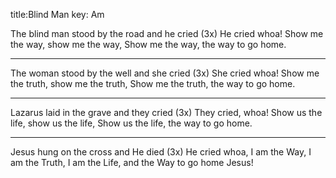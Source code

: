 title:Blind Man
key: Am

The blind man stood by the road and he cried (3x) 
He cried whoa!
Show me the way, show me the way,
Show me the way, the way to go home.

---

The woman stood by the well and she cried (3x) 
She cried whoa!
Show me the truth, show me the truth,
Show me the truth, the way to go home.

---

Lazarus laid in the grave and they cried (3x) 
They cried, whoa!
Show us the life, show us the life, 
Show us the life, the way to go home.

---

Jesus hung on the cross and He died (3x) 
He cried whoa,
I am the Way, I am the Truth,
I am the Life, and the Way to go home Jesus!
